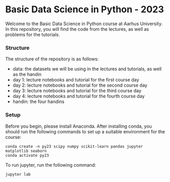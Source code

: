 # Basic Data Science in Python - 2023

Welcome to the Basic Data Science in Python course at Aarhus University.
In this repository, you will find the code from the lectures, as well as problems for the tutorials. 

### Structure
The structure of the repository is as follows:

- data: the datasets we will be using in the lectures and tutorials, as well as the handin
- day 1: lecture notebooks and tutorial for the first course day
- day 2: lecture notebooks and tutorial for the second course day
- day 3: lecture notebooks and tutorial for the third course day
- day 4: lecture notebooks and tutorial for the fourth course day
- handin: the four handins

### Setup

Before you begin, please install Anaconda. After installing conda, you should run the following commands to set up a suitable environment for the course:

    conda create -n py23 scipy numpy scikit-learn pandas jupyter matplotlib seaborn
    conda activate py23

To run jupyter, run the following command:

    jupyter lab
